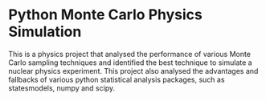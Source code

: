 # Python Monte Carlo Physics Simulation

This is a physics project that analysed the performance of various Monte Carlo sampling techniques and identified the best technique
to simulate a nuclear physics experiment. This project also analysed the advantages and fallbacks of various python statistical analysis 
packages, such as statesmodels, numpy and scipy.

